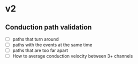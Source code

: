 # v2

## Conduction path validation
- [ ] paths that turn around
- [ ] paths with the events at the same time
- [ ] paths that are too far apart
- [ ] How to average conduction velocity between 3+ channels